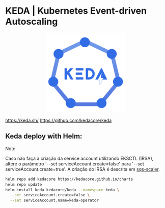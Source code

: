 # KEDA | Kubernetes Event-driven Autoscaling

<p align="center"><img src="https://github.com/kedacore/keda/blob/main/images/logos/keda-icon.svg" width="250" alt="keda"></p>

https://keda.sh/
https://github.com/kedacore/keda

## Keda deploy with Helm:

> [!NOTE]
> Caso não faça a criação da service account utilizando EKSCTL (IRSA), altere o parâmetro '--set serviceAccount.create=false' para '--set serviceAccount.create=true'. A criação do IRSA é descrita em [sqs-scaler](sqs-scaler/README.md#Service-account-(IRSA)-for-Keda).

```sh
helm repo add kedacore https://kedacore.github.io/charts
helm repo update
helm install keda kedacore/keda --namespace keda \
  --set serviceAccount.create=false \
  --set serviceAccount.name=keda-operator
```